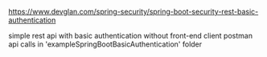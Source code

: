 https://www.devglan.com/spring-security/spring-boot-security-rest-basic-authentication

simple rest api with basic authentication without front-end client
postman api calls in 'exampleSpringBootBasicAuthentication' folder